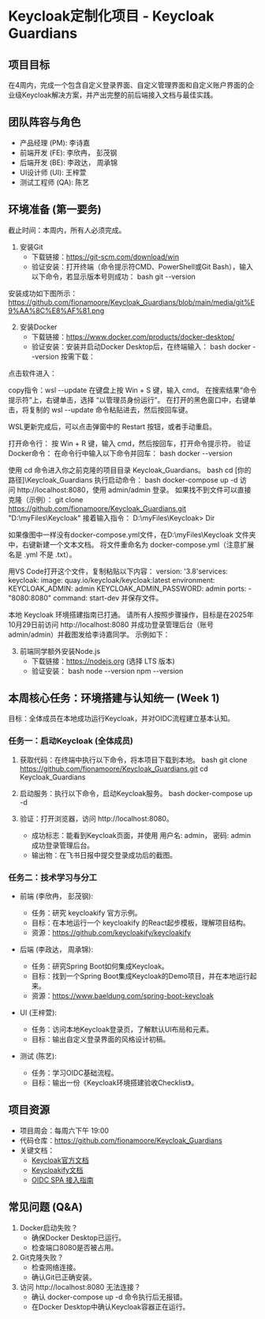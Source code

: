 # Keycloak定制化项目 - Keycloak Guardians

## 项目目标
在4周内，完成一个包含自定义登录界面、自定义管理界面和自定义账户界面的企业级Keycloak解决方案，并产出完整的前后端接入文档与最佳实践。

## 团队阵容与角色
- 产品经理 (PM): 李诗嘉
- 前端开发 (FE): 李欣冉， 彭茂钢
- 后端开发 (BE): 李政达， 周承锦
- UI设计师 (UI): 王梓萱
- 测试工程师 (QA): 陈艺

## 环境准备 (第一要务)
截止时间：本周内，所有人必须完成。

1.  安装Git
    - 下载链接：https://git-scm.com/download/win
    - 验证安装：打开终端（命令提示符CMD、PowerShell或Git Bash），输入以下命令，若显示版本号则成功：
      bash
      git --version

安装成功如下图所示：
https://github.com/fionamoore/Keycloak_Guardians/blob/main/media/git%E9%AA%8C%E8%AF%81.png

2.  安装Docker
    - 下载链接：https://www.docker.com/products/docker-desktop/
    - 验证安装：安装并启动Docker Desktop后，在终端输入：
      bash
      docker --version
   按需下载：

点击软件进入：

copy指令：wsl --update
在键盘上按 Win + S 键，输入 cmd。
在搜索结果“命令提示符”上，右键单击，选择 “以管理员身份运行”。
在打开的黑色窗口中，右键单击，将复制的 wsl --update 命令粘贴进去，然后按回车键。

WSL更新完成后，可以点击弹窗中的 Restart 按钮，或者手动重启。




打开命令行：
按 Win + R 键，输入 cmd，然后按回车，打开命令提示符。
验证Docker命令：
在命令行中输入以下命令并回车：
bash
docker --version

使用 cd 命令进入你之前克隆的项目目录 Keycloak_Guardians。
bash
cd [你的路径]\Keycloak_Guardians
执行启动命令：
bash
docker-compose up -d
访问 http://localhost:8080，使用 admin/admin 登录。
如果找不到文件可以直接克隆（示例）：
git clone https://github.com/fionamoore/Keycloak_Guardians.git "D:\myFiles\Keycloak"
接着输入指令：
D:\myFiles\Keycloak> 
Dir

如果像图中一样没有docker-compose.yml文件，在D:\myFiles\Keycloak 文件夹中，右键新建一个文本文档。
将文件重命名为 docker-compose.yml（注意扩展名是 .yml 不是 .txt）。

用VS Code打开这个文件，复制粘贴以下内容：
version: '3.8'services:
  keycloak:
    image: quay.io/keycloak/keycloak:latest
    environment:
      KEYCLOAK_ADMIN: admin
      KEYCLOAK_ADMIN_PASSWORD: admin
    ports:
      - "8080:8080"
    command: start-dev
并保存文件。


本地 Keycloak 环境搭建指南已打通。
请所有人按照步骤操作，目标是在2025年10月29日前访问 http://localhost:8080 并成功登录管理后台（账号admin/admin）并截图发给李诗嘉同学。
示例如下：



3.  前端同学额外安装Node.js
    - 下载链接：https://nodejs.org (选择 LTS 版本)
    - 验证安装：
      bash
      node --version
      npm --version
     

## 本周核心任务：环境搭建与认知统一 (Week 1)
目标：全体成员在本地成功运行Keycloak，并对OIDC流程建立基本认知。

### 任务一：启动Keycloak (全体成员)
1.  获取代码：在终端中执行以下命令，将本项目下载到本地。
    bash
    git clone https://github.com/fionamoore/Keycloak_Guardians.git
    cd Keycloak_Guardians
   
2.  启动服务：执行以下命令，启动Keycloak服务。
    bash
    docker-compose up -d
   
3.  验证：打开浏览器，访问 http://localhost:8080。
    - 成功标志：能看到Keycloak页面，并使用 用户名: admin， 密码: admin 成功登录管理后台。
    - 输出物：在飞书日报中提交登录成功后的截图。

### 任务二：技术学习与分工
- 前端 (李欣冉， 彭茂钢):
  - 任务：研究 keycloakify 官方示例。
  - 目标：在本地运行一个 keycloakify 的React起步模板，理解项目结构。
  - 资源：https://github.com/keycloakify/keycloakify

- 后端 (李政达， 周承锦):
  - 任务：研究Spring Boot如何集成Keycloak。
  - 目标：找到一个Spring Boot集成Keycloak的Demo项目，并在本地运行起来。
  - 资源：https://www.baeldung.com/spring-boot-keycloak

- UI (王梓萱):
  - 任务：访问本地Keycloak登录页，了解默认UI布局和元素。
  - 目标：输出自定义登录界面的风格设计初稿。

- 测试 (陈艺):
  - 任务：学习OIDC基础流程。
  - 目标：输出一份《Keycloak环境搭建验收Checklist》。

## 项目资源
- 项目周会：每周六下午 19:00
- 代码仓库：https://github.com/fionamoore/Keycloak_Guardians
- 关键文档：
  - [Keycloak官方文档](https://www.keycloak.org/documentation)
  - [Keycloakify文档](https://docs.keycloakify.dev/)
  - [OIDC SPA 接入指南](https://www.oidc-spa.dev/)

## 常见问题 (Q&A)
1.  Docker启动失败？
    - 确保Docker Desktop已运行。
    - 检查端口8080是否被占用。
2.  Git克隆失败？
    - 检查网络连接。
    - 确认Git已正确安装。
3.  访问 http://localhost:8080 无法连接？
    - 确认 docker-compose up -d 命令执行后无报错。
    - 在Docker Desktop中确认Keycloak容器正在运行。
